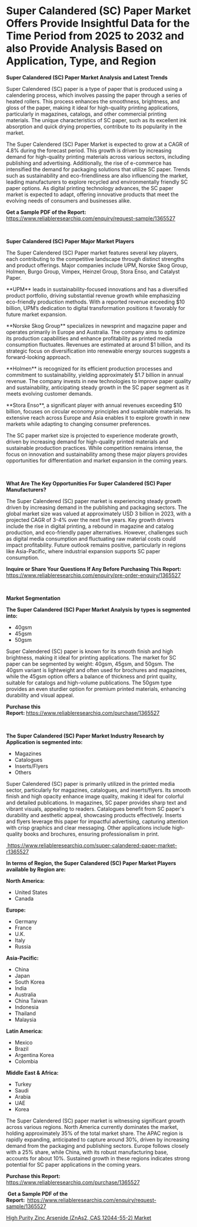<p><h1>Super Calandered (SC) Paper Market Offers Provide Insightful Data for the Time Period from 2025 to 2032 and also Provide Analysis Based on Application, Type, and Region</h1></p><p><strong>Super Calandered (SC) Paper Market Analysis and Latest Trends</strong></p>
<p><p>Super Calendered (SC) paper is a type of paper that is produced using a calendering process, which involves passing the paper through a series of heated rollers. This process enhances the smoothness, brightness, and gloss of the paper, making it ideal for high-quality printing applications, particularly in magazines, catalogs, and other commercial printing materials. The unique characteristics of SC paper, such as its excellent ink absorption and quick drying properties, contribute to its popularity in the market.</p><p>The Super Calendered (SC) Paper Market is expected to grow at a CAGR of 4.8% during the forecast period. This growth is driven by increasing demand for high-quality printing materials across various sectors, including publishing and advertising. Additionally, the rise of e-commerce has intensified the demand for packaging solutions that utilize SC paper. Trends such as sustainability and eco-friendliness are also influencing the market, leading manufacturers to explore recycled and environmentally friendly SC paper options. As digital printing technology advances, the SC paper market is expected to adapt, offering innovative products that meet the evolving needs of consumers and businesses alike.</p></p>
<p><strong>Get a Sample PDF of the Report:&nbsp;</strong> <a href="https://www.reliableresearchiq.com/enquiry/request-sample/1365527?utm_campaign=2196&utm_medium=2&utm_source=Github&utm_content=ia&utm_term=01022025&utm_id=super-calandered-sc-paper">https://www.reliableresearchiq.com/enquiry/request-sample/1365527</a></p>
<p>&nbsp;</p>
<p><strong>Super Calandered (SC) Paper Major Market Players</strong></p>
<p><p>The Super Calendered (SC) Paper market features several key players, each contributing to the competitive landscape through distinct strengths and product offerings. Major companies include UPM, Norske Skog Group, Holmen, Burgo Group, Vimpex, Heinzel Group, Stora Enso, and Catalyst Paper.</p><p>**UPM** leads in sustainability-focused innovations and has a diversified product portfolio, driving substantial revenue growth while emphasizing eco-friendly production methods. With a reported revenue exceeding $10 billion, UPM’s dedication to digital transformation positions it favorably for future market expansion.</p><p>**Norske Skog Group** specializes in newsprint and magazine paper and operates primarily in Europe and Australia. The company aims to optimize its production capabilities and enhance profitability as printed media consumption fluctuates. Revenues are estimated at around $1 billion, and its strategic focus on diversification into renewable energy sources suggests a forward-looking approach.</p><p>**Holmen** is recognized for its efficient production processes and commitment to sustainability, yielding approximately $1.7 billion in annual revenue. The company invests in new technologies to improve paper quality and sustainability, anticipating steady growth in the SC paper segment as it meets evolving customer demands.</p><p>**Stora Enso**, a significant player with annual revenues exceeding $10 billion, focuses on circular economy principles and sustainable materials. Its extensive reach across Europe and Asia enables it to explore growth in new markets while adapting to changing consumer preferences.</p><p>The SC paper market size is projected to experience moderate growth, driven by increasing demand for high-quality printed materials and sustainable production practices. While competition remains intense, the focus on innovation and sustainability among these major players provides opportunities for differentiation and market expansion in the coming years.</p></p>
<p>&nbsp;</p>
<p><strong>What Are The Key Opportunities For Super Calandered (SC) Paper Manufacturers?</strong></p>
<p><p>The Super Calendered (SC) paper market is experiencing steady growth driven by increasing demand in the publishing and packaging sectors. The global market size was valued at approximately USD 3 billion in 2023, with a projected CAGR of 3-4% over the next five years. Key growth drivers include the rise in digital printing, a rebound in magazine and catalog production, and eco-friendly paper alternatives. However, challenges such as digital media consumption and fluctuating raw material costs could impact profitability. Future outlook remains positive, particularly in regions like Asia-Pacific, where industrial expansion supports SC paper consumption.</p></p>
<p><strong>Inquire or Share Your Questions If Any Before Purchasing This Report:</strong> <a href="https://www.reliableresearchiq.com/enquiry/pre-order-enquiry/1365527?utm_campaign=2196&utm_medium=2&utm_source=Github&utm_content=ia&utm_term=01022025&utm_id=super-calandered-sc-paper">https://www.reliableresearchiq.com/enquiry/pre-order-enquiry/1365527</a></p>
<p>&nbsp;</p>
<p><strong>Market Segmentation</strong></p>
<p><strong>The Super Calandered (SC) Paper Market Analysis by types is segmented into:</strong></p>
<p><ul><li>40gsm</li><li>45gsm</li><li>50gsm</li></ul></p>
<p><p>Super Calendered (SC) paper is known for its smooth finish and high brightness, making it ideal for printing applications. The market for SC paper can be segmented by weight: 40gsm, 45gsm, and 50gsm. The 40gsm variant is lightweight and often used for brochures and magazines, while the 45gsm option offers a balance of thickness and print quality, suitable for catalogs and high-volume publications. The 50gsm type provides an even sturdier option for premium printed materials, enhancing durability and visual appeal.</p></p>
<p><strong>Purchase this Report:&nbsp;</strong><a href="https://www.reliableresearchiq.com/purchase/1365527?utm_campaign=2196&utm_medium=2&utm_source=Github&utm_content=ia&utm_term=01022025&utm_id=super-calandered-sc-paper">https://www.reliableresearchiq.com/purchase/1365527</a></p>
<p>&nbsp;</p>
<p><strong>The Super Calandered (SC) Paper Market Industry Research by Application is segmented into:</strong></p>
<p><ul><li>Magazines</li><li>Catalogues</li><li>Inserts/Flyers</li><li>Others</li></ul></p>
<p><p>Super Calendered (SC) paper is primarily utilized in the printed media sector, particularly for magazines, catalogues, and inserts/flyers. Its smooth finish and high opacity enhance image quality, making it ideal for colorful and detailed publications. In magazines, SC paper provides sharp text and vibrant visuals, appealing to readers. Catalogues benefit from SC paper's durability and aesthetic appeal, showcasing products effectively. Inserts and flyers leverage this paper for impactful advertising, capturing attention with crisp graphics and clear messaging. Other applications include high-quality books and brochures, ensuring professionalism in print.</p></p>
<p><a href="https://www.reliableresearchiq.com/super-calandered-paper-market-r1365527?utm_campaign=2196&utm_medium=2&utm_source=Github&utm_content=ia&utm_term=01022025&utm_id=super-calandered-sc-paper">&nbsp;https://www.reliableresearchiq.com/super-calandered-paper-market-r1365527</a></p>
<p><strong>In terms of Region, the Super Calandered (SC) Paper Market Players available by Region are:</strong></p>
<p>
    <p> <strong> North America: </strong>
        <ul>
            <li>United States</li>
            <li>Canada</li>
        </ul>
        </p> 
    <p> <strong> Europe: </strong>
        <ul>
            <li>Germany</li>
            <li>France</li>
            <li>U.K.</li>
            <li>Italy</li>
            <li>Russia</li>
        </ul>
        </p> 
    <p> <strong> Asia-Pacific: </strong>
        <ul>
            <li>China</li>
            <li>Japan</li>
            <li>South Korea</li>
            <li>India</li>
            <li>Australia</li>
            <li>China Taiwan</li>
            <li>Indonesia</li>
            <li>Thailand</li>
            <li>Malaysia</li>
        </ul>
        </p> 
    <p> <strong> Latin America: </strong>
        <ul>
            <li>Mexico</li>
            <li>Brazil</li>
            <li>Argentina Korea</li>
            <li>Colombia</li>
        </ul>
        </p> 
    <p> <strong> Middle East & Africa: </strong>
        <ul>
            <li>Turkey</li>
            <li>Saudi</li>
            <li>Arabia</li>
            <li>UAE</li>
            <li>Korea</li>
        </ul>
    </p>
    </p>
<p><p>The Super Calendered (SC) paper market is witnessing significant growth across various regions. North America currently dominates the market, holding approximately 35% of the total market share. The APAC region is rapidly expanding, anticipated to capture around 30%, driven by increasing demand from the packaging and publishing sectors. Europe follows closely with a 25% share, while China, with its robust manufacturing base, accounts for about 10%. Sustained growth in these regions indicates strong potential for SC paper applications in the coming years.</p></p>
<p><strong>Purchase this Report: </strong><a href="https://www.reliableresearchiq.com/purchase/1365527?utm_campaign=2196&utm_medium=2&utm_source=Github&utm_content=ia&utm_term=01022025&utm_id=super-calandered-sc-paper">https://www.reliableresearchiq.com/purchase/1365527</a></p>
<p>&nbsp;<strong>Get a Sample PDF of the Report:&nbsp;&nbsp;</strong><a href="https://www.reliableresearchiq.com/enquiry/request-sample/1365527?utm_campaign=2196&utm_medium=2&utm_source=Github&utm_content=ia&utm_term=01022025&utm_id=super-calandered-sc-paper">https://www.reliableresearchiq.com/enquiry/request-sample/1365527</a></p>
<p><strong></strong></p>
<p><p><a href="https://github.com/rosamariarocque98/Market-Research-Report-List-1/blob/main/high-purity-zinc-arsenide-znas2-cas-12044-55-2-market.md?utm_campaign=2196&utm_medium=2&utm_source=Github&utm_content=ia&utm_term=01022025&utm_id=super-calandered-sc-paper">High Purity Zinc Arsenide (ZnAs2, CAS 12044-55-2) Market</a></p></p>